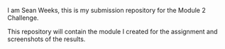 I am Sean Weeks, this is my submission repository for the Module 2 Challenge.

This repository will contain the module I created for the assignment and screenshots of the results.
